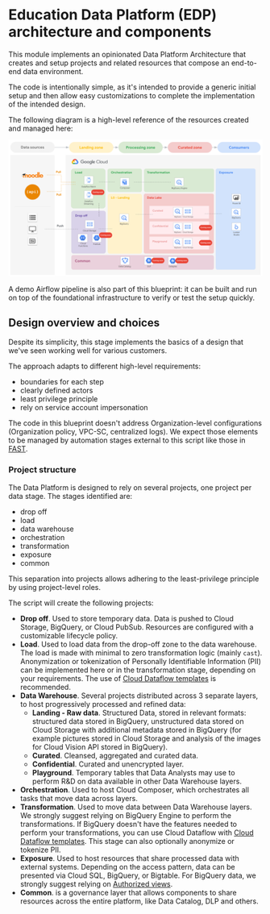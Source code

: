# Education Data Platform (EDP) architecture and components

This module implements an opinionated Data Platform Architecture that creates and setup projects and related resources that compose an end-to-end data environment.

The code is intentionally simple, as it's intended to provide a generic initial setup and then allow easy customizations to complete the implementation of the intended design.

The following diagram is a high-level reference of the resources created and managed here:

<p align="center">
    <img src="../img/edp-architecture-v1.png">
</p>

A demo Airflow pipeline is also part of this blueprint: it can be built and run on top of the foundational infrastructure to verify or test the setup quickly.

## Design overview and choices

Despite its simplicity, this stage implements the basics of a design that we've seen working well for various customers.

The approach adapts to different high-level requirements:

- boundaries for each step
- clearly defined actors
- least privilege principle
- rely on service account impersonation

The code in this blueprint doesn't address Organization-level configurations (Organization policy, VPC-SC, centralized logs). We expect those elements to be managed by automation stages external to this script like those in [FAST](../fast).

### Project structure

The Data Platform is designed to rely on several projects, one project per data stage. The stages identified are:

- drop off
- load
- data warehouse
- orchestration
- transformation
- exposure
- common

This separation into projects allows adhering to the least-privilege principle by using project-level roles.

The script will create the following projects:

- **Drop off**. Used to store temporary data. Data is pushed to Cloud Storage, BigQuery, or Cloud PubSub. Resources are configured with a customizable lifecycle policy.
- **Load**. Used to load data from the drop-off zone to the data warehouse. The load is made with minimal to zero transformation logic (mainly `cast`). Anonymization or tokenization of Personally Identifiable Information (PII) can be implemented here or in the transformation stage, depending on your requirements. The use of [Cloud Dataflow templates](https://cloud.google.com/dataflow/docs/concepts/dataflow-templates) is recommended.
- **Data Warehouse**. Several projects distributed across 3 separate layers, to host progressively processed and refined data:
  - **Landing - Raw data**. Structured Data, stored in relevant formats: structured data stored in BigQuery, unstructured data stored on Cloud Storage with additional metadata stored in BigQuery (for example pictures stored in Cloud Storage and analysis of the images for Cloud Vision API stored in BigQuery).
  - **Curated**. Cleansed, aggregated and curated data.
  - **Confidential**. Curated and unencrypted layer.
  - **Playground**. Temporary tables that Data Analysts may use to perform R&D on data available in other Data Warehouse layers.
- **Orchestration**. Used to host Cloud Composer, which orchestrates all tasks that move data across layers.
- **Transformation**. Used to move data between Data Warehouse layers. We strongly suggest relying on BigQuery Engine to perform the transformations. If BigQuery doesn't have the features needed to perform your transformations, you can use Cloud Dataflow with [Cloud Dataflow templates](https://cloud.google.com/dataflow/docs/concepts/dataflow-templates). This stage can also optionally anonymize or tokenize PII.
- **Exposure**. Used to host resources that share processed data with external systems. Depending on the access pattern, data can be presented via Cloud SQL, BigQuery, or Bigtable. For BigQuery data, we strongly suggest relying on [Authorized views](https://cloud.google.com/bigquery/docs/authorized-views).
- **Common**. is a governance layer that allows components to share resources across the entire platform, like Data Catalog, DLP and others.